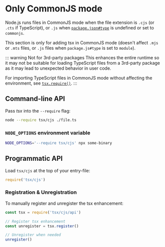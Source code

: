 
# Only CommonJS mode

Node.js runs files in CommonJS mode when the file extension is `.cjs` (or `.cts` if TypeScript), or `.js` when [`package.json#type`](https://nodejs.org/api/packages.html#type) is undefined or set to `commonjs`.

This section is only for adding tsx in CommonJS mode (doesn't affect `.mjs` or `.mts` files, or `.js` files when `package.js#type` is set to `module`).

::: warning Not for 3rd-party packages
This enhances the entire runtime so it may not be suitable for loading TypeScript files from a 3rd-party package as it may lead to unexpected behavior in user code.

For importing TypeScript files in CommonJS mode without affecting the environment, see [`tsx.require()`](http://localhost:5173/node/tsx-require).
:::

## Command-line API

Pass _tsx_ into the `--require` flag:

```sh
node --require tsx/cjs ./file.ts
```

### `NODE_OPTIONS` environment variable

```sh
NODE_OPTIONS='--require tsx/cjs' npx some-binary
```

## Programmatic API

Load `tsx/cjs` at the top of your entry-file:

```js
require('tsx/cjs')
```

### Registration & Unregistration

To manually register and unregister the tsx enhancement:

```js
const tsx = require('tsx/cjs/api')

// Register tsx enhancement
const unregister = tsx.register()

// Unregister when needed
unregister()
```
